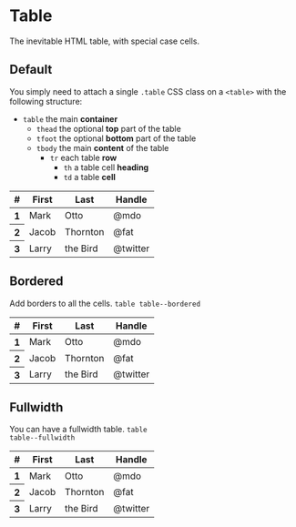 # Table <Badge text="review" type="warn"/>
The inevitable HTML table, with special case cells.

## Default
<p>You simply need to attach a single <code>.table</code> CSS class on a <code>&lt;table&gt;</code> with the following structure:</p>
  <ul>
    <li>
      <code>table</code> the main <strong>container</strong>
      <ul>
        <li>
          <code>thead</code> the optional <strong>top</strong> part of the table
        </li>
        <li>
          <code>tfoot</code> the optional <strong>bottom</strong> part of the table
        </li>
        <li>
          <code>tbody</code> the main <strong>content</strong> of the table
          <ul>
            <li>
              <code>tr</code> each table <strong>row</strong>
              <ul>
                <li>
                  <code>th</code> a table cell <strong>heading</strong>
                </li>
                <li>
                  <code>td</code> a table <strong>cell</strong>
                </li>
              </ul>
            </li>
          </ul>
        </li>
      </ul>
    </li>
  </ul>
<div class="p-3 border rounded-2 my-3">
  <table class="table">
    <thead>
      <tr>
        <th scope="col">#</th>
        <th scope="col">First</th>
        <th scope="col">Last</th>
        <th scope="col">Handle</th>
      </tr>
    </thead>
    <tbody>
      <tr>
        <th scope="row">1</th>
        <td>Mark</td>
        <td>Otto</td>
        <td>@mdo</td>
      </tr>
      <tr>
        <th scope="row">2</th>
        <td>Jacob</td>
        <td>Thornton</td>
        <td>@fat</td>
      </tr>
      <tr>
        <th scope="row">3</th>
        <td>Larry</td>
        <td>the Bird</td>
        <td>@twitter</td>
      </tr>
    </tbody>
  </table>
</div>

## Bordered
Add borders to all the cells. <code>table table--bordered</code>

<div class="p-3 border rounded-2 my-3">
  <table class="table table--bordered">
    <thead>
      <tr>
        <th scope="col">#</th>
        <th scope="col">First</th>
        <th scope="col">Last</th>
        <th scope="col">Handle</th>
      </tr>
    </thead>
    <tbody>
      <tr>
        <th scope="row">1</th>
        <td>Mark</td>
        <td>Otto</td>
        <td>@mdo</td>
      </tr>
      <tr>
        <th scope="row">2</th>
        <td>Jacob</td>
        <td>Thornton</td>
        <td>@fat</td>
      </tr>
      <tr>
        <th scope="row">3</th>
        <td>Larry</td>
        <td>the Bird</td>
        <td>@twitter</td>
      </tr>
    </tbody>
  </table>
</div>

## Fullwidth
You can have a fullwidth table. <code>table table--fullwidth</code>

<div class="p-3 border rounded-2 my-3">
  <table class="table table--fullwidth">
    <thead>
      <tr>
        <th scope="col">#</th>
        <th scope="col">First</th>
        <th scope="col">Last</th>
        <th scope="col">Handle</th>
      </tr>
    </thead>
    <tbody>
      <tr>
        <th scope="row">1</th>
        <td>Mark</td>
        <td>Otto</td>
        <td>@mdo</td>
      </tr>
      <tr>
        <th scope="row">2</th>
        <td>Jacob</td>
        <td>Thornton</td>
        <td>@fat</td>
      </tr>
      <tr>
        <th scope="row">3</th>
        <td>Larry</td>
        <td>the Bird</td>
        <td>@twitter</td>
      </tr>
    </tbody>
  </table>
</div>
